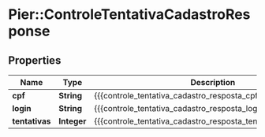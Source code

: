 # Pier::ControleTentativaCadastroResponse

## Properties
Name | Type | Description | Notes
------------ | ------------- | ------------- | -------------
**cpf** | **String** | {{{controle_tentativa_cadastro_resposta_cpf_descricao}}} | [optional] 
**login** | **String** | {{{controle_tentativa_cadastro_resposta_login_descricao}}} | [optional] 
**tentativas** | **Integer** | {{{controle_tentativa_cadastro_resposta_tentativas_descricao}}} | [optional] 


